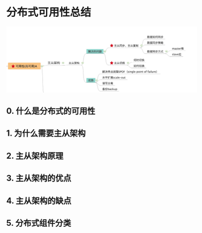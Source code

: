 # 分布式可用性总结

![./主从架构.jpg](./主从架构.jpg)

## 0. 什么是分布式的可用性

## 1. 为什么需要主从架构

## 2. 主从架构原理

## 3. 主从架构的优点

## 4. 主从架构的缺点

## 5. 分布式组件分类                                                                                                                                                                                                                                                                                                                                                                                                                                                                                                                                                                                                                                                                                                                                                            